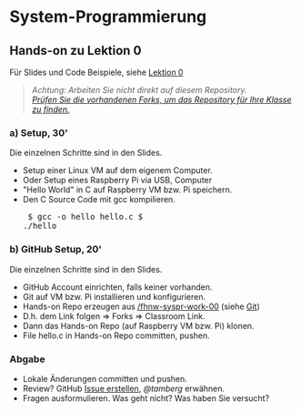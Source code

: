 # System-Programmierung
## Hands-on zu Lektion 0
Für Slides und Code Beispiele, siehe [Lektion 0](../../../fhnw-syspr/blob/master/00/README.md)

> *Achtung: Arbeiten Sie nicht direkt auf diesem Repository.*<br/>
> *[Prüfen Sie die vorhandenen Forks, um das Repository für Ihre Klasse zu finden.](../../network/members)*
### a) Setup, 30'
Die einzelnen Schritte sind in den Slides.
* Setup einer Linux VM auf dem eigenem Computer.
* Oder Setup eines Raspberry Pi via USB, Computer
* "Hello World" in C auf Raspberry VM bzw. Pi speichern.
* Den C Source Code mit gcc kompilieren.<pre>
    $ gcc -o hello hello.c
    $ ./hello</pre>

### b) GitHub Setup, 20'
Die einzelnen Schritte sind in den Slides.
* GitHub Account einrichten, falls keiner vorhanden.
* Git auf VM bzw. Pi installieren und konfigurieren.
* Hands-on Repo erzeugen aus [/fhnw-syspr-work-00](../../../fhnw-syspr-work-00) (siehe [Git](#git))
* D.h. dem Link folgen => Forks => Classroom Link.
* Dann das Hands-on Repo (auf Raspberry VM bzw. Pi) klonen.
* File hello.c in Hands-on Repo committen, pushen.

### Abgabe
* Lokale Änderungen committen und pushen.
* Review? GitHub [Issue erstellen](../../issues/new), *@tamberg* erwähnen.
* Fragen ausformulieren. Was geht nicht? Was haben Sie versucht?
